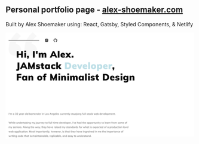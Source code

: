 ## Personal portfolio page - [alex-shoemaker.com](https://www.alex-shoemaker.com)

Built by Alex Shoemaker using: React, Gatsby, Styled Components, & Netlify

<img src="src/images/screenshot.png">